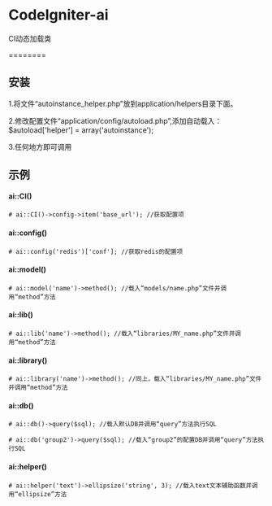 # CodeIgniter-ai
CI动态加载类

========

## 安装 ##

1.将文件“autoinstance_helper.php”放到application/helpers目录下面。

2.修改配置文件“application/config/autoload.php”,添加自动载入：
	$autoload['helper'] = array('autoinstance');

3.任何地方即可调用

## 示例 ##


#### ai::CI() ####

    # ai::CI()->config->item('base_url'); //获取配置项

#### ai::config() ####

    # ai::config('redis')['conf']; //获取redis的配置项

#### ai::model() ####

    # ai::model('name')->method(); //载入“models/name.php”文件并调用“method”方法

#### ai::lib() ####

    # ai::lib('name')->method(); //载入“libraries/MY_name.php”文件并调用“method”方法

#### ai::library() ####

    # ai::library('name')->method(); //同上，载入“libraries/MY_name.php”文件并调用“method”方法

#### ai::db() ####

    # ai::db()->query($sql); //载入默认DB并调用“query”方法执行SQL

    # ai::db('group2')->query($sql); //载入“group2”的配置DB并调用“query”方法执行SQL

#### ai::helper() ####

    # ai::helper('text')->ellipsize('string', 3); //载入text文本辅助函数并调用“ellipsize”方法

